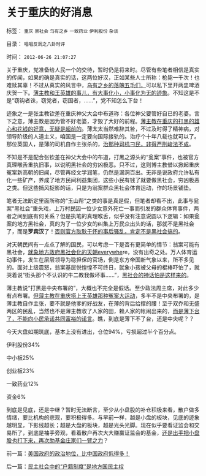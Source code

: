 # 关于重庆的好消息

标签： `重庆` `黑社会` `乌有之乡` `一致药业` `伊利股份` `杂谈` 

目录： `唱唱反调之八卦时评`

时间： `2012-06-26 21:07:27`

关于重庆，党准备给人民一个的交待，暂时仍是将来时。尽管有些笔者相信是真实的传闻，如果的确是真实的话，这两位好汉，正如某些人士所称：枪毙一千次！也难赎其辜！不过从真实的风言中，[乌有之乡的落魄五毛们，](../../../2012/3/18/乌有之乡是典型的黑社会.md)可以私下里开两盅啤酒庆贺一下。[薄主教和王英雄的事儿，有大事化小，小事化为无的迹象](%E6%80%8E%E4%B9%88%E4%B8%8B%E5%8F%B0%E5%91%A2)。不知这是不是“窃钩者诛，窃党者，窃国者，……”，党不知怎么下台！

迹象之一是张主教钦差在重庆神父大会中布道称：各位神父要管好自已的老婆。言下之意，薄主教是因为管不好老婆，才毁了大好的前程。[薄主教在重庆的打黑的雄心和花钱的好意，无疑是超前的](../../../2012/3/17/文革的本意是好的，才是最可怕的.md)。薄太太当然难辞其咎，不过及时得了精神病，对领导阶级的人道主义，咱国是一定要向国际接轨的。治疗个十年八载也就可以了。那位英国人，是薄的司机自作主张杀的，[治那种司机刁民，非得严刑峻法不成](../../../2011/11/11/公有制的自然资源和严刑峻法.md)。

不知是不是配合张钦差在神父大会中的布道，打黑之源头的“瓮案”事件，也被官方真理喉舌重执旧事，以说明黑社会的穷凶极恶。只不过，这则博主教借以掀起重庆冤案新高朝的旧闻，尽管再经文学润笔，仍然是漏洞百出。无非是说政府允许私有化一些矿产，养成了地方民间利益集团，这些小民有钱了就要做黑社会，穷凶极恶之类。但这些捕风捉影的话，只是为翁案群众黑社会体育运动，作的场景铺垫。

笔者无法断定里面所称的“玉山帮”之类的事是真是假，但笔者却看不出，此事与瓮案“黑社会”重头戏，上万村民因一位少女意外死亡一事而引发的群众体育事件，两者之间到底有何关系？但是执笔的真理喉舌，似乎没有注意说圆以下逻辑：如果瓮案的地方黑社会，真的为了一位少女的纠集上万民众出头的话，那就不是黑社会了，而是**罗宾汉**了！[否则官方耿耿于怀的事后骚乱，肯定不是黑社会搞的](../../../2011/5/20/城乡结合部黑社会化的原因是土地财政.md)。

对天朝民间有一点点了解的国民，可以考虑一下是否有更简单的情节：翁案可能有黑社会，[就象地方政府黑社会化的天朝everywhe](../../../2012/3/22/道德社会的双重标准，基层黑社会化的行政压力.md)re，没有出奇之处。万人体育运动事件，发生在层层领导为稳担保的官场，倒是东方帝国新气象以来，所不多见的。面对上级震怒，翁案基层悦惶惶不可终日，就象小孩被父母的棍棒吓怕了，就哭着说“街头那个不认识的牛二教我做坏事……”，[黑社会的神话怕是这样来的](http://darthvad.blog.sohu.com/216124630.html)。

薄主教说“打黑是中央布署的”，大概也不完全是假话。至少政法周主席，对此多少有点布署。[但薄主教在重庆搭上王英雄那种冤案大运动](../../../2012/4/28/科学地衡量制造冤案的社会效益.md)，多半不是中央布署的，是薄主教自作主张，要不就是他爹的好战友，在薄的背后给撑的腰！至于双乔和无盛两区的民乱，当然也不是薄主教收了人家的田，赖人家的帐闹出来的，[而是薄下台了，不能向小民承诺共同富裕的诺言](../../../2012/5/19/“苏联逼债”和“三年困难时期”的关系；.md)。瞧，到底是薄下不了台，还是中央呢？？

今天大盘如期筑底，基本上没有进出，仓位94%，亏损超过半个百分点。

伊利股份34%

中小板25%

创业板23%

一致药业12%

资金6%

到底是见底，还是中继？暂时无法断言，至少从小盘股的补仓积极来看，散户做多情绪，要比机构的悲观，要积极得多。与早前一样，越是小盘的板块，见底的迹象越明显，下影线越长；越是大盘的板块，越是光头光脚。现在似乎要看证监会和交易所了，到底是袖手旁观，看着散户再次大大赚赢证监会的基金，[还是出手把小盘股也打下来，再次助基金庄家们一臂之力](../../../2012/4/24/强盗逻辑正在制造空前的金融危机和经济危机.md)？



前一篇：[美国政府的政治地位，比中国政府低得多！](../../../2012/6/26/美国政府的政治地位，比中国政府低得多！.md)

后一篇：[民主社会中的“户籍制度”是地方国民主权](../../../2012/6/27/民主社会中的“户籍制度”是地方国民主权.md)